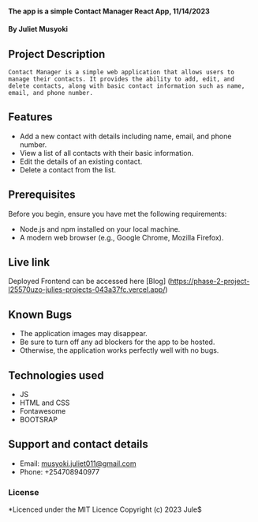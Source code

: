 #### The app is a simple Contact Manager React App, 11/14/2023
#### **By Juliet Musyoki**
## Project Description
    Contact Manager is a simple web application that allows users to manage their contacts. It provides the ability to add, edit, and delete contacts, along with basic contact information such as name, email, and phone number.

## Features

- Add a new contact with details including name, email, and phone number.
- View a list of all contacts with their basic information.
- Edit the details of an existing contact.
- Delete a contact from the list.

## Prerequisites
Before you begin, ensure you have met the following requirements:

- Node.js and npm installed on your local machine.
- A modern web browser (e.g., Google Chrome, Mozilla Firefox).


## Live link
Deployed Frontend can be accessed here [Blog] (https://phase-2-project-l25570uzo-julies-projects-043a37fc.vercel.app/)

## Known Bugs
- The application images may disappear.
- Be sure to turn off any ad blockers for the app to be hosted.
- Otherwise, the application works perfectly well with no bugs.

## Technologies used
- JS
- HTML and CSS
- Fontawesome
- BOOTSRAP

## Support and contact details
- Email: musyoki.juliet011@gmail.com
- Phone: +254708940977

### License
*Licenced under the MIT Licence
Copyright (c) 2023 Jule$
